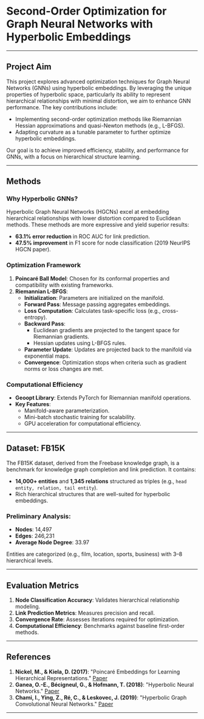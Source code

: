 # Second-Order Optimization for Graph Neural Networks with Hyperbolic Embeddings

---

## Project Aim
This project explores advanced optimization techniques for Graph Neural Networks (GNNs) using hyperbolic embeddings. By leveraging the unique properties of hyperbolic space, particularly its ability to represent hierarchical relationships with minimal distortion, we aim to enhance GNN performance. The key contributions include:
- Implementing second-order optimization methods like Riemannian Hessian approximations and quasi-Newton methods (e.g., L-BFGS).
- Adapting curvature as a tunable parameter to further optimize hyperbolic embeddings.

Our goal is to achieve improved efficiency, stability, and performance for GNNs, with a focus on hierarchical structure learning.

---

## Methods

### Why Hyperbolic GNNs?
Hyperbolic Graph Neural Networks (HGCNs) excel at embedding hierarchical relationships with lower distortion compared to Euclidean methods. These methods are more expressive and yield superior results:
- **63.1% error reduction** in ROC AUC for link prediction.
- **47.5% improvement** in F1 score for node classification (2019 NeurIPS HGCN paper).

### Optimization Framework
1. **Poincaré Ball Model**: Chosen for its conformal properties and compatibility with existing frameworks.
2. **Riemannian L-BFGS**:
   - **Initialization**: Parameters are initialized on the manifold.
   - **Forward Pass**: Message passing aggregates embeddings.
   - **Loss Computation**: Calculates task-specific loss (e.g., cross-entropy).
   - **Backward Pass**:
     - Euclidean gradients are projected to the tangent space for Riemannian gradients.
     - Hessian updates using L-BFGS rules.
   - **Parameter Update**: Updates are projected back to the manifold via exponential maps.
   - **Convergence**: Optimization stops when criteria such as gradient norms or loss changes are met.

### Computational Efficiency
- **Geoopt Library**: Extends PyTorch for Riemannian manifold operations.
- **Key Features**:
  - Manifold-aware parameterization.
  - Mini-batch stochastic training for scalability.
  - GPU acceleration for computational efficiency.

---

## Dataset: FB15K
The FB15K dataset, derived from the Freebase knowledge graph, is a benchmark for knowledge graph completion and link prediction. It contains:
- **14,000+ entities** and **1,345 relations** structured as triples (e.g., `head entity, relation, tail entity`).
- Rich hierarchical structures that are well-suited for hyperbolic embeddings.

### Preliminary Analysis:
- **Nodes**: 14,497  
- **Edges**: 246,231  
- **Average Node Degree**: 33.97  

Entities are categorized (e.g., film, location, sports, business) with 3–8 hierarchical levels.

---

## Evaluation Metrics
1. **Node Classification Accuracy**: Validates hierarchical relationship modeling.
2. **Link Prediction Metrics**: Measures precision and recall.
3. **Convergence Rate**: Assesses iterations required for optimization.
4. **Computational Efficiency**: Benchmarks against baseline first-order methods.

---

## References
1. **Nickel, M., & Kiela, D. (2017)**: "Poincaré Embeddings for Learning Hierarchical Representations." [Paper](https://arxiv.org/abs/1705.08039)
2. **Ganea, O.-E., Bécigneul, G., & Hofmann, T. (2018)**: "Hyperbolic Neural Networks." [Paper](https://arxiv.org/abs/1805.09112)
3. **Chami, I., Ying, Z., Ré, C., & Leskovec, J. (2019)**: "Hyperbolic Graph Convolutional Neural Networks." [Paper](https://proceedings.neurips.cc/paper_files/paper/2019/file/0415740eaa4d9decbc8da001d3fd805f-Paper.pdf)

---
